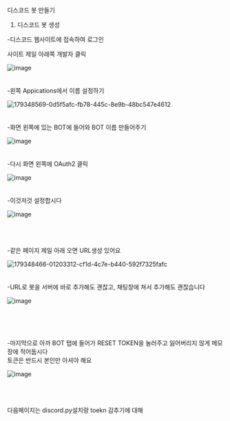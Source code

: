 디스코드 봇 만들기<br>


1. 디스코드 봇 생성

 -디스코드 웹사이트에 접속하여 로그인 

 사이트 제일 아래쪽 개발자 클릭 

![image](https://user-images.githubusercontent.com/90497686/179347690-3650fbb6-e837-4e73-ae6a-2b047720f16f.png)
<br>
<br>
<br>
-왼쪽 Appications에서 이름 설정하기

![179348569-0d5f5afc-fb78-445c-8e9b-48bc547e4612](https://user-images.githubusercontent.com/90497686/179348746-449cf3b9-bd64-4e66-a498-5e34c0bc55d6.png)
<br>
<br>
<br>
-화면 왼쪽에 있는 BOT에 들어와 BOT 이름 만들어주기 

![image](https://user-images.githubusercontent.com/90497686/179348387-ccd09a81-d2e0-4c82-8c00-e80df152e1ba.png)
<br>
<br>
<br>
-다시 화면 왼쪽에 OAuth2 클릭

![image](https://user-images.githubusercontent.com/90497686/179347894-655fb73e-ece0-43cc-8cf9-b30e0e53b33d.png)
<br>
<br>
<br>
-이것저것 설정합시다

![image](https://user-images.githubusercontent.com/90497686/179348448-f395efde-d21e-4640-9131-a8db6a01a219.png)

<br>
<br>
<br>
-같은 페이지 제일 아래 오면 URL생성 있어요

![179348466-01203312-cf1d-4c7e-b440-592f7325fafc](https://user-images.githubusercontent.com/90497686/179348714-87293c19-b042-4636-8d55-a33f7a367ef7.png)
<br>
<br>
<br>
-URL로 봇을 서버에 바로 추가해도 괜찮고, 채팅창에 쳐서 추가해도 괜찮습니다

![image](https://user-images.githubusercontent.com/90497686/179348727-514a8128-27a2-4666-bd08-caeed0ec0afd.png)


<br>
<br>
<br>

-마지막으로 아까 BOT 탭에 들어가 RESET TOKEN을 눌러주고 잃어버리지 않게 메모장에 적어둡시다<br>
 토큰은 반드시 본인만 아셔야 해요
 
![image](https://user-images.githubusercontent.com/90497686/179348569-0d5f5afc-fb78-445c-8e9b-48bc547e4612.png)

<br>
<br>
<br>
다음페이지는 discord.py설치랑 toekn 감추기에 대해 
